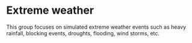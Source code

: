 # Extreme weather


This group focuses on simulated extreme weather events such as heavy rainfall, blocking events, droughts, flooding, wind storms, etc. 